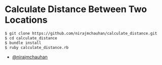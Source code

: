 # Calculate Distance Between Two Locations

```sh
$ git clone https://github.com/nirajmchauhan/calculate_distance.git
$ cd calculate_distance
$ bundle install
$ ruby calculate_distance.rb
```

- [@nirajmchauhan](http://twitter.com/nirajmchauhan)
